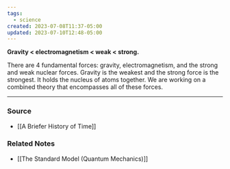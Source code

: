 ```yaml
---
tags:
  - science
created: 2023-07-08T11:37-05:00
updated: 2023-07-10T12:48-05:00
---
```

**Gravity < electromagnetism < weak < strong.**

There are 4 fundamental forces: gravity, electromagnetism, and the strong and weak nuclear forces. Gravity is the weakest and the strong force is the strongest. It holds the nucleus of atoms together. We are working on a combined theory that encompasses all of these forces.

---

### Source
- [[A Briefer History of Time]]

### Related Notes
- [[The Standard Model (Quantum Mechanics)]]